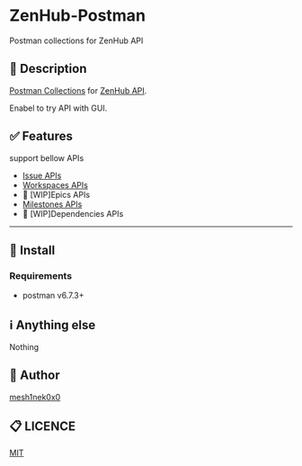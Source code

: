 # ZenHub-Postman

Postman collections for ZenHub API

## :pushpin: Description

[Postman Collections](https://learning.getpostman.com/docs/postman/collections/intro_to_collections/) for [ZenHub API](https://github.com/ZenHubIO/API).

Enabel to try API with GUI.

## :white_check_mark: Features

support bellow APIs

- [Issue APIs](https://github.com/ZenHubIO/API#issues)
- [Workspaces APIs](https://github.com/ZenHubIO/API#workspaces)
- :construction: [WIP]Epics APIs
- [Milestones APIs](https://github.com/ZenHubIO/API#milestones)
- :construction: [WIP]Dependencies APIs

---

## :floppy_disk: Install

### Requirements

- postman v6.7.3+

## :information_source: Anything else

Nothing

## :pencil: Author

[mesh1nek0x0](https://github.com/mesh1neko)

## :clipboard: LICENCE

[MIT](https://github.com/mesh1nek0x0/zenhub-postman/blob/master/LICENSE)
